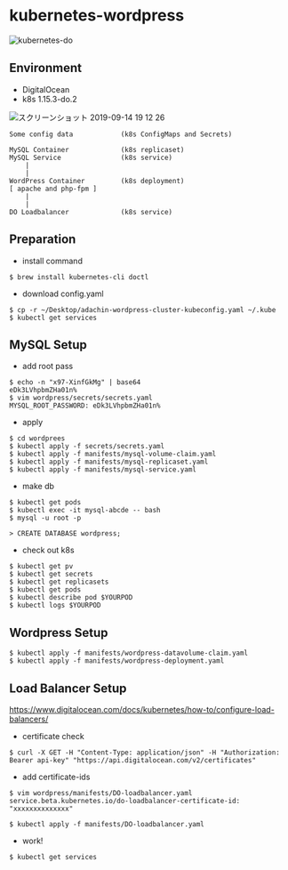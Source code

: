 # kubernetes-wordpress

![kubernetes-do](https://user-images.githubusercontent.com/5633085/62842749-4279e080-bcef-11e9-802f-6f2b1482458f.png)

## Environment
- DigitalOcean
- k8s 1.15.3-do.2

![スクリーンショット 2019-09-14 19 12 26](https://user-images.githubusercontent.com/5633085/64906615-9ed38400-d723-11e9-91d9-b106852dcce1.jpg)


```
Some config data            (k8s ConfigMaps and Secrets)

MySQL Container             (k8s replicaset)
MySQL Service               (k8s service)
    |
    |
WordPress Container         (k8s deployment)
[ apache and php-fpm ]
    |
    |
DO Loadbalancer             (k8s service)
```

## Preparation

- install command

```
$ brew install kubernetes-cli doctl
```

- download config.yaml

```
$ cp -r ~/Desktop/adachin-wordpress-cluster-kubeconfig.yaml ~/.kube
$ kubectl get services
```

## MySQL Setup

- add root pass
```
$ echo -n "x97-XinfGkMg" | base64
eDk3LVhpbmZHa01n%
$ vim wordpress/secrets/secrets.yaml
MYSQL_ROOT_PASSWORD: eDk3LVhpbmZHa01n%
```

- apply

```
$ cd wordprees
$ kubectl apply -f secrets/secrets.yaml
$ kubectl apply -f manifests/mysql-volume-claim.yaml
$ kubectl apply -f manifests/mysql-replicaset.yaml
$ kubectl apply -f manifests/mysql-service.yaml

```

- make db

```
$ kubectl get pods
$ kubectl exec -it mysql-abcde -- bash 
$ mysql -u root -p

> CREATE DATABASE wordpress;
```

- check out k8s
```
$ kubectl get pv
$ kubectl get secrets
$ kubectl get replicasets
$ kubectl get pods
$ kubectl describe pod $YOURPOD
$ kubectl logs $YOURPOD
```

## Wordpress Setup

```
$ kubectl apply -f manifests/wordpress-datavolume-claim.yaml
$ kubectl apply -f manifests/wordpress-deployment.yaml
```

## Load Balancer Setup

https://www.digitalocean.com/docs/kubernetes/how-to/configure-load-balancers/  

- certificate check

```
$ curl -X GET -H "Content-Type: application/json" -H "Authorization: Bearer api-key" "https://api.digitalocean.com/v2/certificates"
```

- add certificate-ids

```
$ vim wordpress/manifests/DO-loadbalancer.yaml
service.beta.kubernetes.io/do-loadbalancer-certificate-id: "xxxxxxxxxxxxxx"
```

```
$ kubectl apply -f manifests/DO-loadbalancer.yaml
```

- work!
```
$ kubectl get services
```
